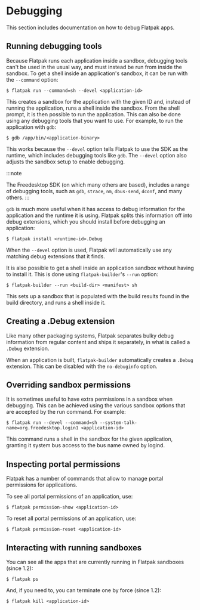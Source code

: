 # Debugging

This section includes documentation on how to debug Flatpak apps.

## Running debugging tools

Because Flatpak runs each application inside a sandbox, debugging tools
can't be used in the usual way, and must instead be run from inside the
sandbox. To get a shell inside an application's sandbox, it can be run
with the `--command` option:

    $ flatpak run --command=sh --devel <application-id>

This creates a sandbox for the application with the given ID and,
instead of running the application, runs a shell inside the sandbox.
From the shell prompt, it is then possible to run the application. This
can also be done using any debugging tools that you want to use. For
example, to run the application with `gdb`:

    $ gdb /app/bin/<application-binary>

This works because the `--devel` option tells Flatpak to use the SDK as
the runtime, which includes debugging tools like `gdb`. The `--devel`
option also adjusts the sandbox setup to enable debugging.

:::note

The Freedesktop SDK (on which many others are based), includes a range
of debugging tools, such as `gdb`, `strace`, `nm`, `dbus-send`, `dconf`,
and many others.
:::

`gdb` is much more useful when it has access to debug information for
the application and the runtime it is using. Flatpak splits this
information off into debug extensions, which you should install before
debugging an application:

    $ flatpak install <runtime-id>.Debug

When the `--devel` option is used, Flatpak will automatically use any
matching debug extensions that it finds.

It is also possible to get a shell inside an application sandbox without
having to install it. This is done using `flatpak-builder`'s `--run`
option:

    $ flatpak-builder --run <build-dir> <manifest> sh

This sets up a sandbox that is populated with the build results found in
the build directory, and runs a shell inside it.

## Creating a .Debug extension

Like many other packaging systems, Flatpak separates bulky debug
information from regular content and ships it separately, in what is
called a `.Debug` extension.

When an application is built, `flatpak-builder` automatically creates a
`.Debug` extension. This can be disabled with the `no-debuginfo` option.

## Overriding sandbox permissions

It is sometimes useful to have extra permissions in a sandbox when
debugging. This can be achieved using the various sandbox options that
are accepted by the run command. For example:

    $ flatpak run --devel --command=sh --system-talk-name=org.freedesktop.login1 <application-id>

This command runs a shell in the sandbox for the given application,
granting it system bus access to the bus name owned by logind.

## Inspecting portal permissions

Flatpak has a number of commands that allow to manage portal permissions
for applications.

To see all portal permissions of an application, use:

    $ flatpak permission-show <application-id>

To reset all portal permissions of an application, use:

    $ flatpak permission-reset <application-id>

## Interacting with running sandboxes

You can see all the apps that are currently running in Flatpak sandboxes
(since 1.2):

    $ flatpak ps

And, if you need to, you can terminate one by force (since 1.2):

    $ flatpak kill <application-id>
